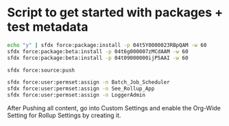 # Script to get started with packages + test metadata

```bash
echo "y" | sfdx force:package:install -p 04t5Y0000023RBpQAM -w 60
sfdx force:package:beta:install -p 04t6g000007zMCdAAM -w 60
sfdx force:package:beta:install -p 04t09000000ijP5AAI -w 60

sfdx force:source:push

sfdx force:user:permset:assign -n Batch_Job_Scheduler
sfdx force:user:permset:assign -n See_Rollup_App 
sfdx force:user:permset:assign -n LoggerAdmin
```

After Pushing all content, go into Custom Settings and enable the Org-Wide Setting for Rollup Settings by creating it. 
